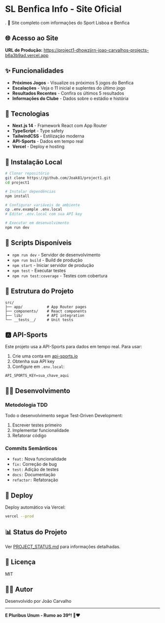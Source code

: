# SL Benfica Info - Site Oficial
.
🦅 Site completo com informações do Sport Lisboa e Benfica

## 🌐 Acesso ao Site

**URL de Produção:** https://project1-dhowzjjrn-joao-carvalhos-projects-b6a3b9ad.vercel.app

## ✨ Funcionalidades

- **Próximos Jogos** - Visualize os próximos 5 jogos do Benfica
- **Escalações** - Veja o 11 inicial e suplentes do último jogo
- **Resultados Recentes** - Confira os últimos 5 resultados
- **Informações do Clube** - Dados sobre o estádio e história

## 🚀 Tecnologias

- **Next.js 14** - Framework React com App Router
- **TypeScript** - Type safety
- **TailwindCSS** - Estilização moderna
- **API-Sports** - Dados em tempo real
- **Vercel** - Deploy e hosting

## 🔧 Instalação Local

```bash
# Clonar repositório
git clone https://github.com/Joak81/project1.git
cd project1

# Instalar dependências
npm install

# Configurar variáveis de ambiente
cp .env.example .env.local
# Editar .env.local com sua API key

# Executar em desenvolvimento
npm run dev
```

## 📝 Scripts Disponíveis

- `npm run dev` - Servidor de desenvolvimento
- `npm run build` - Build de produção
- `npm start` - Iniciar servidor de produção
- `npm test` - Executar testes
- `npm run test:coverage` - Testes com cobertura

## 📁 Estrutura do Projeto

```
src/
├── app/           # App Router pages
├── components/    # React components
├── lib/           # API integration
└── __tests__/     # Unit tests
```

## 🅰️ API-Sports

Este projeto usa a API-Sports para dados em tempo real. Para usar:

1. Crie uma conta em [api-sports.io](https://api-sports.io/)
2. Obtenha sua API key
3. Configure em `.env.local`:
```
API_SPORTS_KEY=sua_chave_aqui
```

## 🧑‍💻 Desenvolvimento

### Metodologia TDD
Todo o desenvolvimento segue Test-Driven Development:
1. Escrever testes primeiro
2. Implementar funcionalidade
3. Refatorar código

### Commits Semânticos
- `feat:` Nova funcionalidade
- `fix:` Correção de bug
- `test:` Adição de testes
- `docs:` Documentação
- `refactor:` Refatoração

## 🚀 Deploy

Deploy automático via Vercel:
```bash
vercel --prod
```

## 📊 Status do Projeto

Ver [PROJECT_STATUS.md](./PROJECT_STATUS.md) para informações detalhadas.

## 📝 Licença

MIT

## 👨‍💻 Autor

Desenvolvido por João Carvalho

---

**E Pluribus Unum - Rumo ao 39º! 🦅❤️**